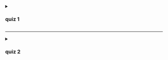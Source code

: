 <details>

   <summary><h3> quiz 1 </h3></summary>

   - ![](./imgs/1-1.png)
   - ![](./imgs/1-2.png)
   - ![](./imgs/1-3.png)
   - ![](./imgs/1-4.png)
   - ![](./imgs/1-5.png)
   - ![](./imgs/1-6.png)
   - ![](./imgs/1-7.png)

</details>

___

<details>

   <summary><h3> quiz 2 </h3></summary>

- ![](./imgs/2-1.png)
- ![](./imgs/2-2.png)
- ![](./imgs/2-3.png)

</details>
